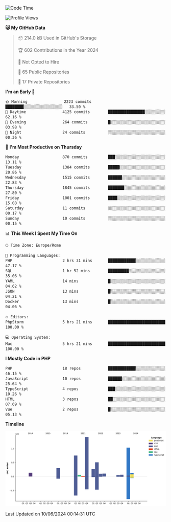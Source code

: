 <!--START_SECTION:waka-->
![Code Time](http://img.shields.io/badge/Code%20Time-5%2C092%20hrs%201%20min-blue)

![Profile Views](http://img.shields.io/badge/Profile%20Views-0-blue)

**🐱 My GitHub Data** 

> 📦 214.0 kB Used in GitHub's Storage 
 > 
> 🏆 602 Contributions in the Year 2024
 > 
> 🚫 Not Opted to Hire
 > 
> 📜 65 Public Repositories 
 > 
> 🔑 17 Private Repositories 
 > 
**I'm an Early 🐤** 

```text
🌞 Morning                2223 commits        ████████░░░░░░░░░░░░░░░░░   33.50 % 
🌆 Daytime                4125 commits        ████████████████░░░░░░░░░   62.16 % 
🌃 Evening                264 commits         █░░░░░░░░░░░░░░░░░░░░░░░░   03.98 % 
🌙 Night                  24 commits          ░░░░░░░░░░░░░░░░░░░░░░░░░   00.36 % 
```
📅 **I'm Most Productive on Thursday** 

```text
Monday                   870 commits         ███░░░░░░░░░░░░░░░░░░░░░░   13.11 % 
Tuesday                  1384 commits        █████░░░░░░░░░░░░░░░░░░░░   20.86 % 
Wednesday                1515 commits        ██████░░░░░░░░░░░░░░░░░░░   22.83 % 
Thursday                 1845 commits        ███████░░░░░░░░░░░░░░░░░░   27.80 % 
Friday                   1001 commits        ████░░░░░░░░░░░░░░░░░░░░░   15.08 % 
Saturday                 11 commits          ░░░░░░░░░░░░░░░░░░░░░░░░░   00.17 % 
Sunday                   10 commits          ░░░░░░░░░░░░░░░░░░░░░░░░░   00.15 % 
```


📊 **This Week I Spent My Time On** 

```text
🕑︎ Time Zone: Europe/Rome

💬 Programming Languages: 
PHP                      2 hrs 31 mins       ████████████░░░░░░░░░░░░░   47.17 % 
SQL                      1 hr 52 mins        █████████░░░░░░░░░░░░░░░░   35.06 % 
YAML                     14 mins             █░░░░░░░░░░░░░░░░░░░░░░░░   04.62 % 
JSON                     13 mins             █░░░░░░░░░░░░░░░░░░░░░░░░   04.21 % 
Docker                   13 mins             █░░░░░░░░░░░░░░░░░░░░░░░░   04.06 % 

🔥 Editors: 
PhpStorm                 5 hrs 21 mins       █████████████████████████   100.00 % 

💻 Operating System: 
Mac                      5 hrs 21 mins       █████████████████████████   100.00 % 
```

**I Mostly Code in PHP** 

```text
PHP                      18 repos            ████████████░░░░░░░░░░░░░   46.15 % 
JavaScript               10 repos            ██████░░░░░░░░░░░░░░░░░░░   25.64 % 
TypeScript               4 repos             ███░░░░░░░░░░░░░░░░░░░░░░   10.26 % 
HTML                     3 repos             ██░░░░░░░░░░░░░░░░░░░░░░░   07.69 % 
Vue                      2 repos             █░░░░░░░░░░░░░░░░░░░░░░░░   05.13 % 
```



**Timeline**

![Lines of Code chart](https://raw.githubusercontent.com/frnwtr/frnwtr/main/assets/bar_graph.png)


 Last Updated on 10/06/2024 00:14:31 UTC
<!--END_SECTION:waka-->